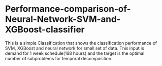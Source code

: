 # Performance-comparison-of-Neural-Network-SVM-and-XGBoost-classifier
This is a simple Classification that shows the classification performance of SVM, XGBoost and neural network for small set of data. This input is demand for 1 week schedule(168 hours) and the target is the optimal number of subproblems for temporal decomposition.
